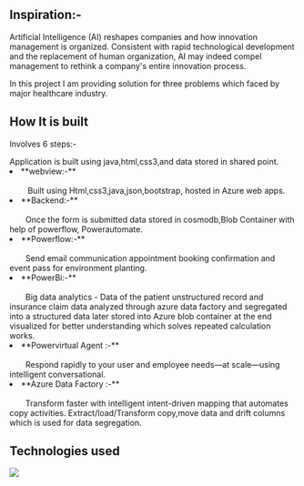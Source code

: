 
## Inspiration:-

Artificial Intelligence (AI) reshapes companies and how innovation management is organized. Consistent with rapid technological development and the replacement of human organization, AI may indeed compel management to rethink a company's entire innovation process.

In this project I am providing solution for three problems which faced by major healthcare industry.


## How It is built

<p>Involves 6 steps:-</p>
Application is built using java,html,css3,and data stored in shared point.

<li>**webview:-**</li>
<br>
 &emsp;&emsp; Built using Html,css3,java,json,bootstrap, hosted in Azure web apps.

<li>**Backend:-**</li>
<br>
 &emsp;&emsp;Once the form is submitted data stored in cosmodb,Blob Container with help of powerflow, Powerautomate.

<li>**Powerflow:-**</li>
<br>
 &emsp;&emsp;Send email communication appointment booking confirmation and event pass for environment planting.

<li>**PowerBi:-**</li>
<br>
&emsp;&emsp;Big data analytics - Data of the patient unstructured record and insurance claim data analyzed through azure data factory and segregated into a structured data later stored into Azure blob container at the end visualized for better understanding which solves repeated calculation works.

<li>**Powervirtual Agent :-**</li>
<br>
&emsp;&emsp;Respond rapidly to your user and employee needs—at scale—using intelligent conversational.

<li>**Azure Data Factory :-**</li>
<br>
&emsp;&emsp;Transform faster with intelligent intent-driven mapping that automates copy activities.
Extract/load/Transform copy,move data and drift columns which is used for data segregation.



## Technologies used

 <img src="https://skillicons.dev/icons?i=github,git,html,css,js,vscode,azure, powerbi, powerautomate, powerflow, docusign, bootstrap, cosmodb,  "/>
 
